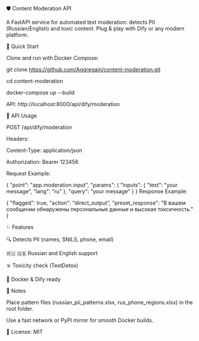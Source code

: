 🛡️ Content Moderation API

A FastAPI service for automated text moderation: detects PII (Russian/English) and toxic content. Plug & play with Dify or any modern platform.

🚀 Quick Start

Clone and run with Docker Compose:

git clone https://github.com/Aggregain/content-moderation.git

cd content-moderation

docker-compose up --build

API: http://localhost:8000/api/dify/moderation

🔌 API Usage

POST /api/dify/moderation

Headers:

Content-Type: application/json

Authorization: Bearer 123456

Request Example:

{
  "point": "app.moderation.input",
  "params": {
    "inputs": { "text": "your message", "lang": "ru" },
    "query": "your message"
  }
}
Response Example:

{
  "flagged": true,
  "action": "direct_output",
  "preset_response": "В вашем сообщении обнаружены персональные данные и высокая токсичность."
}


✨ Features

🔍 Detects PII (names, SNILS, phone, email)

🇷🇺 🇬🇧 Russian and English support

☣️ Toxicity check (TextDetox)

🐳 Docker & Dify ready

📝 Notes

Place pattern files (russian_pii_patterns.xlsx, rus_phone_regions.xlsx) in the root folder.

Use a fast network or PyPI mirror for smooth Docker builds.

🪪 License: MIT
